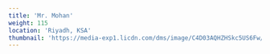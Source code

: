 ```yaml
---
title: 'Mr. Mohan'
weight: 115
location: 'Riyadh, KSA'
thumbnail: 'https://media-exp1.licdn.com/dms/image/C4D03AQHZHSkc5US6Fw/profile-displayphoto-shrink_200_200/0/1608531791947?e=1630540800&v=beta&t=Oqz7jfQFlxxk2wRGTANHqLVBoWMYNK0HKmxavRCebSg'
---
```

